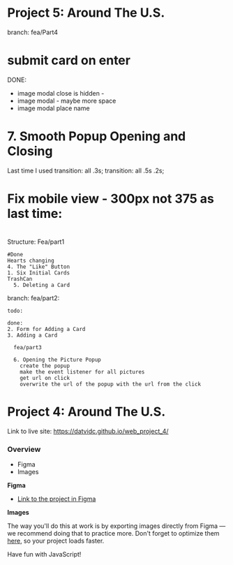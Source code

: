 # Project 5: Around The U.S.

branch: fea/Part4

# submit card on enter

DONE:
 - image modal close is hidden -
- image modal - maybe more space
 - image modal place name
# 7. Smooth Popup Opening and Closing
Last time I used transition: all .3s;
    transition: all .5s .2s;
# Fix mobile view - 300px not 375 as last time:




#




Structure:
    Fea/part1

    #Done
    Hearts changing
    4. The "Like" Button
    1. Six Initial Cards
    TrashCan
      5. Deleting a Card

branch: fea/part2:


    todo:

    done:
    2. Form for Adding a Card
    3. Adding a Card

      fea/part3

      6. Opening the Picture Popup
        create the popup
        make the event listener for all pictures
        get url on click
        overwrite the url of the popup with the url from the click


# Project 4: Around The U.S.

Link to live site: https://datvidc.github.io/web_project_4/

### Overview

* Figma
* Images

**Figma**

* [Link to the project in Figma](https://www.figma.com/file/mUgu8OSHWE0M6p6vfwmdu9/Sprint-4-Around-The-U.S.-desktop-mobile?node-id=0%3A1)

**Images**

The way you'll do this at work is by exporting images directly from Figma — we recommend doing that to practice more. Don't forget to optimize them [here](https://tinypng.com/), so your project loads faster.

Have fun with JavaScript!

